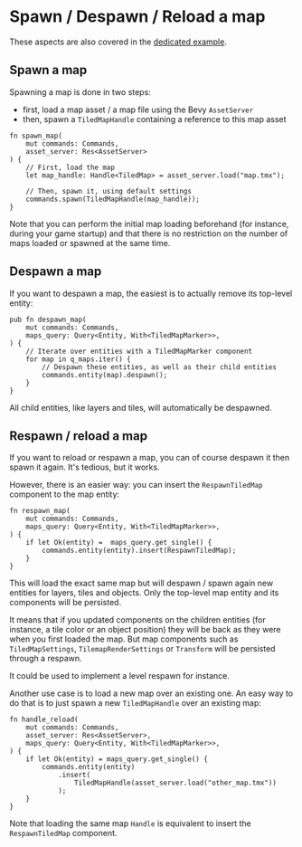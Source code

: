 # Spawn / Despawn / Reload a map

These aspects are also covered in the [dedicated example](https://github.com/adrien-bon/bevy_ecs_tiled/blob/main/examples/map_reload.rs).

## Spawn a map

Spawning a map is done in two steps:

- first, load a map asset / a map file using the Bevy `AssetServer`
- then, spawn a `TiledMapHandle` containing a reference to this map asset

```rust,no_run
fn spawn_map(
    mut commands: Commands,
    asset_server: Res<AssetServer>
) {
    // First, load the map
    let map_handle: Handle<TiledMap> = asset_server.load("map.tmx");

    // Then, spawn it, using default settings
    commands.spawn(TiledMapHandle(map_handle));
}
```

Note that you can perform the initial map loading beforehand (for instance, during your game startup) and  that there is no restriction on the number of maps loaded or spawned at the same time.

## Despawn a map

If you want to despawn a map, the easiest is to actually remove its top-level entity:

```rust,no_run
pub fn despawn_map(
    mut commands: Commands,
    maps_query: Query<Entity, With<TiledMapMarker>>,
) {
    // Iterate over entities with a TiledMapMarker component
    for map in q_maps.iter() {
        // Despawn these entities, as well as their child entities
        commands.entity(map).despawn();
    }
}
```

All child entities, like layers and tiles, will automatically be despawned.

## Respawn / reload a map

If you want to reload or respawn a map, you can of course despawn it then spawn it again.
It's tedious, but it works.

However, there is an easier way: you can insert the `RespawnTiledMap` component to the map entity:

```rust,no_run
fn respawn_map(
    mut commands: Commands,
    maps_query: Query<Entity, With<TiledMapMarker>>,
) {
    if let Ok(entity) =  maps_query.get_single() {
        commands.entity(entity).insert(RespawnTiledMap);
    }
}
```

This will load the exact same map but will despawn / spawn again new entities for layers, tiles and objects.
Only the top-level map entity and its components will be persisted.

It means that if you updated components on the children entities (for instance, a tile color or an object position) they will be back as they were when you first loaded the map.
But map components such as `TiledMapSettings`, `TilemapRenderSettings` or `Transform` will be persisted through a respawn.

It could be used to implement a level respawn for instance.

Another use case is to load a new map over an existing one.
An easy way to do that is to just spawn a new `TiledMapHandle` over an existing map:

```rust,no_run
fn handle_reload(
    mut commands: Commands,
    asset_server: Res<AssetServer>,
    maps_query: Query<Entity, With<TiledMapMarker>>,
) {
    if let Ok(entity) = maps_query.get_single() {
        commands.entity(entity)
            .insert(
                TiledMapHandle(asset_server.load("other_map.tmx"))
            );
    }
}
```

Note that loading the same map `Handle` is equivalent to insert the `RespawnTiledMap` component.
